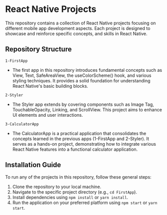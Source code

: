 # React Native Projects
This repository contains a collection of React Native projects focusing on different mobile app development aspects. Each project is designed to showcase and reinforce specific concepts, and skills in React Native.

## Repository Structure
`1-FirstApp` <br>
- The first app in this repository introduces fundamental concepts such as View, Text, SafeAreaView, the useColorScheme() hook, and various styling techniques. It provides a solid foundation for understanding React Native's basic building blocks.

`2-Styler` <br>
- The Styler app extends by covering components such as Image Tag, TouchableOpacity, Linking, and ScrollView. This project aims to enhance UI elements and user interactions.

`3-CalculatorApp` <br>
- The CalculatorApp is a practical application that consolidates the concepts learned in the previous apps (1-FirstApp and 2-Styler). It serves as a hands-on project, demonstrating how to integrate various React Native features into a functional calculator application.

## Installation Guide
To run any of the projects in this repository, follow these general steps:

1. Clone the repository to your local machine.
2. Navigate to the specific project directory (e.g., `cd FirstApp`).
3. Install dependencies using `npm install` or `yarn install`.
4. Run the application on your preferred platform using `npm start` or `yarn start`.
